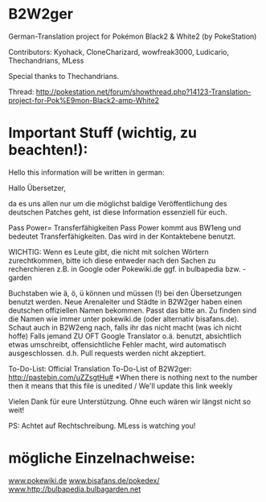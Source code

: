 B2W2ger
=======

German-Translation project for Pokémon Black2 & White2 (by PokeStation)


Contributors:
Kyohack, 
CloneCharizard, 
wowfreak3000, 
Ludicario, 
Thechandrians,
MLess

Special thanks to Thechandrians.

Thread: http://pokestation.net/forum/showthread.php?14123-Translation-project-for-Pok%E9mon-Black2-amp-White2

Important Stuff (wichtig, zu beachten!):
==============================

Hello this information will be written in german:

Hallo Übersetzer,

da es uns allen nur um die möglichst baldige Veröffentlichung des deutschen Patches geht,
ist diese Information essenziell für euch.

Pass Power= Transferfähigkeiten
Pass Power kommt aus BW1eng und bedeutet Transferfähigkeiten. Das wird in der Kontaktebene benutzt. 

WICHTIG:
Wenn es Leute gibt, die nicht mit solchen Wörtern zurechtkommen, bitte ich diese entweder nach den Sachen zu recherchieren
z.B. in Google oder Pokewiki.de ggf. in bulbapedia bzw. -garden

Buchstaben wie ä, ö, ü können und müssen (!) bei den Übersetzungen benutzt werden.
Neue Arenaleiter und Städte in B2W2ger haben einen deutschen offiziellen Namen bekommen. Passt das bitte an. Zu finden sind die Namen
wie immer unter pokewiki.de (oder alternativ bisafans.de).
Schaut auch in B2W2eng nach, falls ihr das nicht macht (was ich nicht hoffe)
Falls jemand ZU OFT Google Translator o.ä. benutzt, absichtlich etwas umschreibt, offensichtliche Fehler macht, wird
automatisch ausgeschlossen. d.h. Pull requests werden nicht akzeptiert.

To-Do-List: Official Translation To-Do-List of B2W2ger: http://pastebin.com/uZZsgtHu# *When there is nothing next to the number then it means that this file is unedited / We'll update this link weekly


Vielen Dank für eure Unterstützung. Ohne euch wären wir längst nicht so weit!

PS: Achtet auf Rechtschreibung. MLess is watching you!

mögliche Einzelnachweise:
====

www.pokewiki.de
www.bisafans.de/pokedex/
www.http://bulbapedia.bulbagarden.net